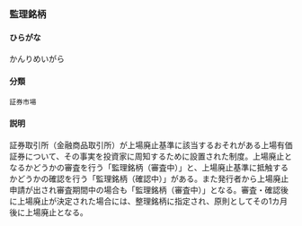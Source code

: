 <div style="display:none;">

## [あ行](securities-terms?id=あ行)
## [か行](securities-terms?id=か行)

</div>

### 監理銘柄

#### ひらがな

かんりめいがら

#### 分類

`証券市場`

#### 説明

証券取引所（金融商品取引所）が上場廃止基準に該当するおそれがある上場有価証券について、その事実を投資家に周知するために設置された制度。上場廃止となるかどうかの審査を行う「監理銘柄（審査中）」と、上場廃止基準に抵触するかどうかの確認を行う「監理銘柄（確認中）」がある。また発行者から上場廃止申請が出され審査期間中の場合も「監理銘柄（審査中）」となる。審査・確認後に上場廃止が決定された場合には、整理銘柄に指定され、原則としてその1カ月後に上場廃止となる。

<div style="display:none;">

## [さ行](securities-terms?id=さ行)
## [た行](securities-terms?id=た行)
## [な行](securities-terms?id=な行)
## [は行](securities-terms?id=は行)
## [ま行](securities-terms?id=ま行)
## [や行](securities-terms?id=や行)
## [ら行](securities-terms?id=ら行)
## [わ行](securities-terms?id=わ行)
## [英数字・記号](securities-terms?id=英数字・記号)

</div>

